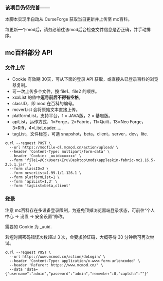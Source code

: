 ### 该项目仍待完善——

本脚本实现半自动从 CurseForge 获取当日更新并上传至 mc百科。

每更新一个mod后，请务必前往该mod后台检查文件信息是否正确，并手动排序。

## mc百科部分 API
### 文件上传
- Cookie 有效期 30天，可从下面的登录 API 获取，或直接从已登录百科的浏览器复制。
- 可一次上传多个文件，按 file1、file2 的顺序。
- xxxList 的值中**逗号前后不得有空格**。
- classID，即 mod 在百科的编号。
- mcverList 会将原始文本直接上传。
- platformList，支持平台，1 = JAVA版，2 = 基岩版。
- apiList，运作方式，1=Forge，2=Fabric，11=Quilt，13=Neo Forge，3=Rift，4=LiteLoader……
- tagList，文件标签，可选 snapshot，beta，client，server，dev，lite.

```Shell
curl --request POST \
  --url https://modfile-dl.mcmod.cn/action/upload/ \
  --header 'Content-Type: multipart/form-data' \
  --header 'Cookie: _uuid=xxxxxx' \
  --form 'file1=@C:\Users\Eru\Desktop\mods\appleskin-fabric-mc1.16.5-2.5.1.jar' \
  --form classID=2 \
  --form mcverList=1.99.1/1.126.1 \
  --form platformList=1 \
  --form 'apiList=1,3' \
  --form 'tagList=beta,client'
```

### 登录
注意 mc百科存在多设备登录限制，为避免顶掉浏览器端登录状态，可前往“个人中心 -> 设置 -> 安全设置”修改。

需要的 Cookie 为 _uuid.

若短时间密码错误次数超过 3 次，会要求验证码，大概等待 30 分钟后可再次尝试。

```Shell
curl --request POST \
  --url https://www.mcmod.cn/action/doLogin/ \
  --header 'Content-Type: application/x-www-form-urlencoded' \
  --header 'Referer: https://www.mcmod.cn/' \
  --data 'data={"username":"admin","password":"admin","remember":0,"captcha":""}'
```
